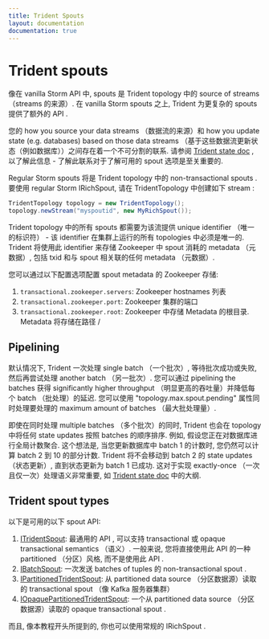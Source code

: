 ```yaml
---
title: Trident Spouts
layout: documentation
documentation: true
---
```

# Trident spouts

像在 vanilla Storm API 中, spouts 是 Trident topology 中的 source of streams （streams 的来源）. 在 vanilla Storm spouts 之上, Trident 为更复杂的 spouts 提供了额外的 API . 

您的 how you source your data streams （数据流的来源）和 how you update state (e.g. databases) based on those data streams （基于这些数据流更新状态（例如数据库））之间存在着一个不可分割的联系. 请参阅 [Trident state doc](Trident-state.html) , 以了解此信息 - 了解此联系对于了解可用的 spout 选项是至关重要的. 

Regular Storm spouts 将是 Trident topology 中的 non-transactional spouts . 要使用 regular Storm IRichSpout, 请在 TridentTopology 中创建如下 stream :

```java
TridentTopology topology = new TridentTopology();
topology.newStream("myspoutid", new MyRichSpout());
```

Trident topology 中的所有 spouts 都需要为该流提供 unique identifier （唯一的标识符） - 该 identifier 在集群上运行的所有 topologies 中必须是唯一的.  Trident 将使用此 identifier 来存储 Zookeeper 中 spout 消耗的 metadata （元数据）, 包括 txid 和与 spout 相关联的任何 metadata （元数据）. 

您可以通过以下配置选项配置 spout metadata 的 Zookeeper 存储:

1. `transactional.zookeeper.servers`: Zookeeper hostnames 列表
2. `transactional.zookeeper.port`: Zookeeper 集群的端口
3. `transactional.zookeeper.root`: Zookeeper 中存储 Metadata 的根目录.  Metadata 将存储在路径 <root path>/<spout id>

## Pipelining

默认情况下, Trident 一次处理 single batch （一个批次）, 等待批次成功或失败, 然后再尝试处理 another batch （另一批次）. 您可以通过 pipelining the batches 获得 significantly higher throughput （明显更高的吞吐量）并降低每个 batch （批处理）的延迟. 您可以使用 "topology.max.spout.pending" 属性同时处理要处理的 maximum amount of batches （最大批处理量）. 

即使在同时处理 multiple batches （多个批次）的同时, Trident 也会在 topology 中将任何 state updates 按照 batches 的顺序排序. 例如, 假设您正在对数据库进行全局计数聚合. 这个想法是, 当您更新数据库中 batch 1 的计数时, 您仍然可以计算 batch 2 到 10 的部分计数.  Trident 将不会移动到 batch 2 的 state updates （状态更新）, 直到状态更新为 batch 1 已成功. 这对于实现 exactly-once （一次且仅一次）处理语义非常重要, 如 [Trident state doc](Trident-state.html) 中的大纲. 

## Trident spout types

以下是可用的以下 spout API:

1. [ITridentSpout]({{page.git-blob-base}}/storm-core/src/jvm/org/apache/storm/trident/spout/ITridentSpout.java): 最通用的 API , 可以支持 transactional 或 opaque transactional semantics （语义）. 一般来说, 您将直接使用此 API 的一种 partitioned （分区）风格, 而不是使用此 API . 
2. [IBatchSpout]({{page.git-blob-base}}/storm-core/src/jvm/org/apache/storm/trident/spout/IBatchSpout.java): 一次发送 batches of tuples 的 non-transactional spout . 
3. [IPartitionedTridentSpout]({{page.git-blob-base}}/storm-core/src/jvm/org/apache/storm/trident/spout/IPartitionedTridentSpout.java): 从 partitioned data source （分区数据源）读取的 transactional spout （像 Kafka 服务器集群）
4. [IOpaquePartitionedTridentSpout]({{page.git-blob-base}}/storm-core/src/jvm/org/apache/storm/trident/spout/IOpaquePartitionedTridentSpout.java): 一个从 partitioned data source （分区数据源）读取的 opaque transactional spout . 

而且, 像本教程开头所提到的, 你也可以使用常规的 IRichSpout . 
 


